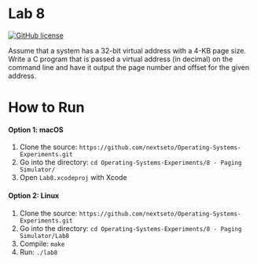 # Lab 8

[![GitHub license](https://img.shields.io/badge/license-MIT-blue.svg)](https://raw.githubusercontent.com/nextseto/Operating-Systems-Experiments/master/LICENSE)

Assume that a system has a 32-bit virtual address with a 4-KB page size. Write a C program that is passed a virtual address (in decimal) on the command line and have it output the page number and offset for the given address.

# How to Run

#### Option 1: macOS

1. Clone the source: `https://github.com/nextseto/Operating-Systems-Experiments.git`
2. Go into the directory: `cd Operating-Systems-Experiments/8 - Paging Simulator/`
3. Open `Lab8.xcodeproj` with Xcode

#### Option 2: Linux

1. Clone the source: `https://github.com/nextseto/Operating-Systems-Experiments.git`
2. Go into the directory: `cd Operating-Systems-Experiments/8 - Paging Simulator/Lab8`
3. Compile: `make`
4. Run: `./lab8` 